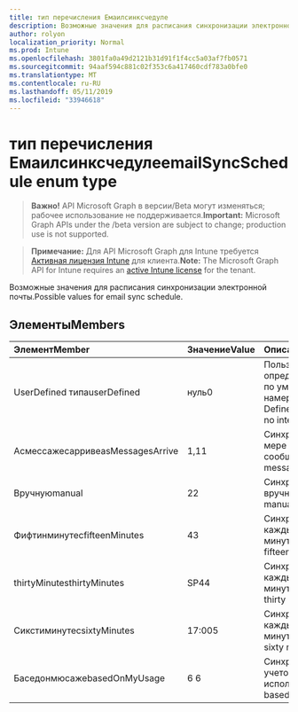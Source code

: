 ```yaml
---
title: тип перечисления Емаилсинксчедуле
description: Возможные значения для расписания синхронизации электронной почты.
author: rolyon
localization_priority: Normal
ms.prod: Intune
ms.openlocfilehash: 3801fa0a49d2121b31d91f1f4cc5a03af7fb0571
ms.sourcegitcommit: 94aaf594c881c02f353c6a417460cdf783a0bfe0
ms.translationtype: MT
ms.contentlocale: ru-RU
ms.lasthandoff: 05/11/2019
ms.locfileid: "33946618"
---
```

# <a name="emailsyncschedule-enum-type"></a><span data-ttu-id="87319-103">тип перечисления Емаилсинксчедуле</span><span class="sxs-lookup"><span data-stu-id="87319-103">emailSyncSchedule enum type</span></span>

> <span data-ttu-id="87319-104">**Важно!** API Microsoft Graph в версии/Beta могут изменяться; рабочее использование не поддерживается.</span><span class="sxs-lookup"><span data-stu-id="87319-104">**Important:** Microsoft Graph APIs under the /beta version are subject to change; production use is not supported.</span></span>

> <span data-ttu-id="87319-105">**Примечание:** Для API Microsoft Graph для Intune требуется [Активная лицензия Intune](https://go.microsoft.com/fwlink/?linkid=839381) для клиента.</span><span class="sxs-lookup"><span data-stu-id="87319-105">**Note:** The Microsoft Graph API for Intune requires an [active Intune license](https://go.microsoft.com/fwlink/?linkid=839381) for the tenant.</span></span>

<span data-ttu-id="87319-106">Возможные значения для расписания синхронизации электронной почты.</span><span class="sxs-lookup"><span data-stu-id="87319-106">Possible values for email sync schedule.</span></span>

## <a name="members"></a><span data-ttu-id="87319-107">Элементы</span><span class="sxs-lookup"><span data-stu-id="87319-107">Members</span></span>
|<span data-ttu-id="87319-108">Элемент</span><span class="sxs-lookup"><span data-stu-id="87319-108">Member</span></span>|<span data-ttu-id="87319-109">Значение</span><span class="sxs-lookup"><span data-stu-id="87319-109">Value</span></span>|<span data-ttu-id="87319-110">Описание</span><span class="sxs-lookup"><span data-stu-id="87319-110">Description</span></span>|
|:---|:---|:---|
|<span data-ttu-id="87319-111">UserDefined типа</span><span class="sxs-lookup"><span data-stu-id="87319-111">userDefined</span></span>|<span data-ttu-id="87319-112">нуль</span><span class="sxs-lookup"><span data-stu-id="87319-112">0</span></span>|<span data-ttu-id="87319-113">Пользователь определен, значение по умолчанию, без намерения.</span><span class="sxs-lookup"><span data-stu-id="87319-113">User Defined, default value, no intent.</span></span>|
|<span data-ttu-id="87319-114">Асмессажесарриве</span><span class="sxs-lookup"><span data-stu-id="87319-114">asMessagesArrive</span></span>|<span data-ttu-id="87319-115">1,1</span><span class="sxs-lookup"><span data-stu-id="87319-115">1</span></span>|<span data-ttu-id="87319-116">Синхронизация по мере поступления сообщений.</span><span class="sxs-lookup"><span data-stu-id="87319-116">Sync as messages arrive.</span></span>|
|<span data-ttu-id="87319-117">Вручную</span><span class="sxs-lookup"><span data-stu-id="87319-117">manual</span></span>|<span data-ttu-id="87319-118">2</span><span class="sxs-lookup"><span data-stu-id="87319-118">2</span></span>|<span data-ttu-id="87319-119">Синхронизация вручную.</span><span class="sxs-lookup"><span data-stu-id="87319-119">Sync manually.</span></span>|
|<span data-ttu-id="87319-120">Фифтинминутес</span><span class="sxs-lookup"><span data-stu-id="87319-120">fifteenMinutes</span></span>|<span data-ttu-id="87319-121">4</span><span class="sxs-lookup"><span data-stu-id="87319-121">3</span></span>|<span data-ttu-id="87319-122">Синхронизация каждые пятнадцать минут.</span><span class="sxs-lookup"><span data-stu-id="87319-122">Sync every fifteen minutes.</span></span>|
|<span data-ttu-id="87319-123">thirtyMinutes</span><span class="sxs-lookup"><span data-stu-id="87319-123">thirtyMinutes</span></span>|<span data-ttu-id="87319-124">SP4</span><span class="sxs-lookup"><span data-stu-id="87319-124">4</span></span>|<span data-ttu-id="87319-125">Синхронизация каждые 30 минут.</span><span class="sxs-lookup"><span data-stu-id="87319-125">Sync every thirty minutes.</span></span>|
|<span data-ttu-id="87319-126">Сикстиминутес</span><span class="sxs-lookup"><span data-stu-id="87319-126">sixtyMinutes</span></span>|<span data-ttu-id="87319-127">17:00</span><span class="sxs-lookup"><span data-stu-id="87319-127">5</span></span>|<span data-ttu-id="87319-128">Синхронизация каждые 60 минут.</span><span class="sxs-lookup"><span data-stu-id="87319-128">Sync every sixty minutes.</span></span>|
|<span data-ttu-id="87319-129">Баседонмюсаже</span><span class="sxs-lookup"><span data-stu-id="87319-129">basedOnMyUsage</span></span>|<span data-ttu-id="87319-130">6 </span><span class="sxs-lookup"><span data-stu-id="87319-130">6</span></span>|<span data-ttu-id="87319-131">Синхронизация с учетом использования.</span><span class="sxs-lookup"><span data-stu-id="87319-131">Sync based on my usage.</span></span>|




